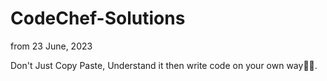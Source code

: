 # CodeChef-Solutions
from 23 June, 2023

Don't Just Copy Paste, Understand it then write code on your own way🤝💪.
